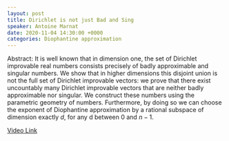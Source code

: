 ```yaml
---
layout: post
title: Dirichlet is not just Bad and Sing
speaker: Antoine Marnat
date: 2020-11-04 14:30:00 +0000
categories: Diophantine approximation
---
```


Abstract: It is well known that in dimension one, the set of Dirichlet 
improvable real numbers consists precisely of badly approximable and 
singular numbers. We show that in higher dimensions this disjoint union 
is not the full set of Dirichlet improvable vectors: we prove that there 
exist uncountably many Dirichlet improvable vectors that are neither 
badly approximable nor singular. We construct these numbers using the 
parametric geometry of numbers. Furthermore, by doing so we can choose 
the exponent of Diophantine approximation by a rational subspace of 
dimension exactly $d$, for any d between $0$ and $n-1$.

[Video Link](https://drive.google.com/file/d/1oqb-WsqLD2tNOY-aHN6s6HhHEgCViteo/edit)